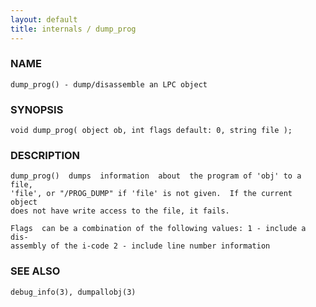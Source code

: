 ```yaml
---
layout: default
title: internals / dump_prog
---
```


### NAME

    dump_prog() - dump/disassemble an LPC object

### SYNOPSIS

    void dump_prog( object ob, int flags default: 0, string file );

### DESCRIPTION

    dump_prog()  dumps  information  about  the program of 'obj' to a file,
    'file', or "/PROG_DUMP" if 'file' is not given.  If the current  object
    does not have write access to the file, it fails.

    Flags  can be a combination of the following values: 1 - include a dis‐
    assembly of the i-code 2 - include line number information

### SEE ALSO

    debug_info(3), dumpallobj(3)

